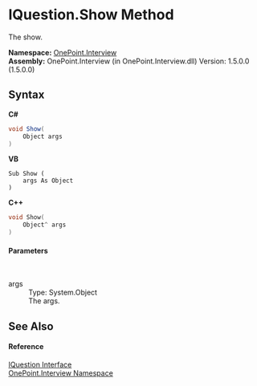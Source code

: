 # IQuestion.Show Method 
 

The show.

**Namespace:**&nbsp;<a href="N_OnePoint_Interview">OnePoint.Interview</a><br />**Assembly:**&nbsp;OnePoint.Interview (in OnePoint.Interview.dll) Version: 1.5.0.0 (1.5.0.0)

## Syntax

**C#**<br />
``` C#
void Show(
	Object args
)
```

**VB**<br />
``` VB
Sub Show ( 
	args As Object
)
```

**C++**<br />
``` C++
void Show(
	Object^ args
)
```


#### Parameters
&nbsp;<dl><dt>args</dt><dd>Type: System.Object<br />The args.</dd></dl>

## See Also


#### Reference
<a href="T_OnePoint_Interview_IQuestion">IQuestion Interface</a><br /><a href="N_OnePoint_Interview">OnePoint.Interview Namespace</a><br />